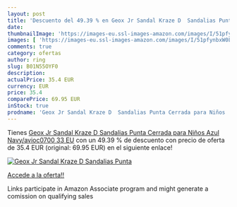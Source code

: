 ```yaml
---
layout: post
title: 'Descuento del 49.39 % en Geox Jr Sandal Kraze D  Sandalias Punta '
date: 
thumbnailImage: 'https://images-eu.ssl-images-amazon.com/images/I/51pfynbxW0L._SL200_.jpg'
images: [ 'https://images-eu.ssl-images-amazon.com/images/I/51pfynbxW0L._SL200_.jpg' ]
comments: true
category: ofertas
author: ring
slug: B01N55OYF0
description:
actualPrice: 35.4 EUR
currency: EUR
price: 35.4
comparePrice: 69.95 EUR
inStock: true
prodname: 'Geox Jr Sandal Kraze D  Sandalias Punta Cerrada para Niños  Azul  Navy/avioc0700   33 EU'
---
```


Tienes [Geox Jr Sandal Kraze D  Sandalias Punta Cerrada para Niños  Azul  Navy/avioc0700   33 EU](https://www.amazon.es/dp/B01N55OYF0/?tag=tolees-21) con un 49.39 % de descuento con precio de oferta de 35.4 EUR (original: 69.95 EUR) en el siguiente enlace!

[![Geox Jr Sandal Kraze D  Sandalias Punta ](https://images-eu.ssl-images-amazon.com/images/I/51pfynbxW0L._SL200_.jpg)](https://www.amazon.es/dp/B01N55OYF0/?tag=tolees-21)

[Accede a la oferta!!](https://www.amazon.es/dp/B01N55OYF0/?tag=tolees-21)

Links participate in Amazon Associate program and might generate a comission on qualifying sales


